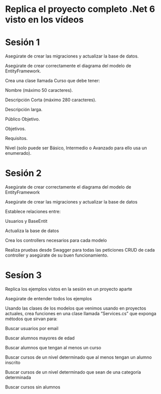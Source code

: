 # Replica el proyecto completo .Net 6 visto en los vídeos
# Sesión 1
 Asegúrate de crear las migraciones y actualizar la base de datos.
 
 Asegúrate de crear correctamente el diagrama del modelo de EntityFramework.
 
 Crea una clase llamada Curso que debe tener:
 
 Nombre (máximo 50 caracteres).
 
 Descripción Corta (máximo 280 caracteres).
 
 Descripción larga.
 
 Público Objetivo.
 
 Objetivos.
 
 Requisitos.
 
 Nivel (solo puede ser Básico, Intermedio o Avanzado para ello usa un enumerado).
 
 # Sesión 2
Asegúrate de crear correctamente el diagrama del modelo de EntityFramework

Asegúrate de crear las migraciones y actualizar la base de datos

Establece relaciones entre:

Usuarios y BaseEntit

Actualiza la base de datos

Crea los controllers necesarios para cada modelo

Realiza pruebas desde Swagger para todas las peticiones CRUD de cada controller y asegúrate de su buen funcionamiento.

# Sesíon 3
Replica los ejemplos vistos en la sesión en un proyecto aparte

Asegúrate de entender todos los ejemplos

Usando las clases de los modelos que venimos usando en proyectos actuales, crea funciones en una clase llamada “Services.cs” que exponga métodos que sirvan para:

Buscar usuarios por email

Buscar alumnos mayores de edad

Buscar alumnos que tengan al menos un curso

Buscar cursos de un nivel determinado que al menos tengan un alumno inscrito

Buscar cursos de un nivel determinado que sean de una categoría determinada

Buscar cursos sin alumnos

